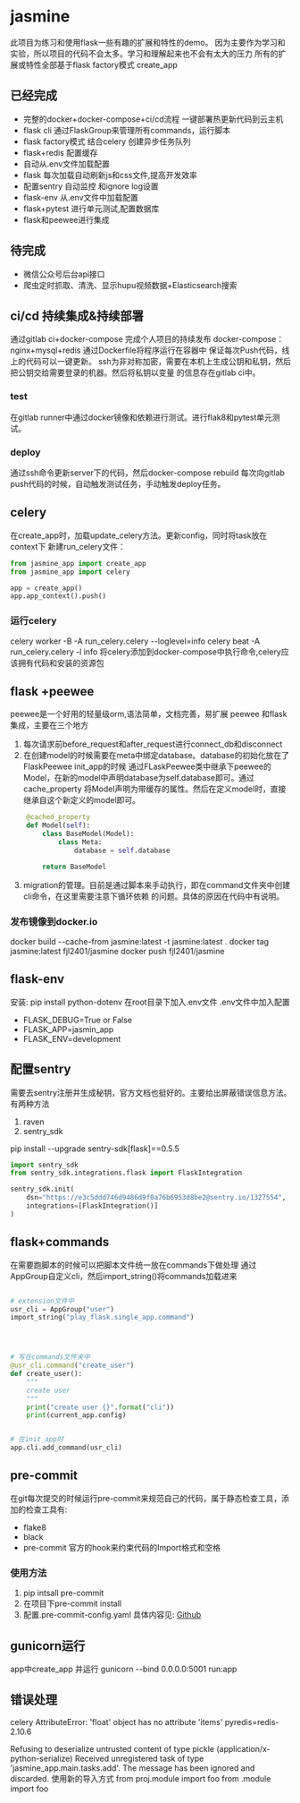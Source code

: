 # jasmine

此项目为练习和使用flask一些有趣的扩展和特性的demo。
因为主要作为学习和实验，所以项目的代码不会太多。学习和理解起来也不会有太大的压力
所有的扩展或特性全部基于flask factory模式 create_app


## 已经完成

- 完整的docker+docker-compose+ci/cd流程 一键部署热更新代码到云主机
- flask cli 通过FlaskGroup来管理所有commands，运行脚本
- flask factory模式 结合celery 创建异步任务队列
- flask+redis 配置缓存
- 自动从.env文件加载配置
- flask 每次加载自动刷新js和css文件,提高开发效率
- 配置sentry 自动监控 和ignore log设置
- flask-env 从.env文件中加载配置
- flask+pytest 进行单元测试,配置数据库
- flask和peewee进行集成

## 待完成

- 微信公众号后台api接口
- 爬虫定时抓取、清洗、显示hupu视频数据+Elasticsearch搜索

## ci/cd 持续集成&持续部署

通过gitlab ci+docker-compose 完成个人项目的持续发布
docker-compose： nginx+mysql+redis 通过Dockerfile将程序运行在容器中
保证每次Push代码，线上的代码可以一键更新。
ssh为非对称加密，需要在本机上生成公钥和私钥，然后把公钥交给需要登录的机器。然后将私钥以变量
的信息存在gitlab ci中。

### test

在gitlab runner中通过docker镜像和依赖进行测试。进行flak8和pytest单元测试。

### deploy

通过ssh命令更新server下的代码，然后docker-compose rebuild
每次向gitlab push代码的时候，自动触发测试任务，手动触发deploy任务。

## celery

在create_app时，加载update_celery方法。更新config，同时将task放在context下
新建run_celery文件：
```python
from jasmine_app import create_app
from jasmine_app import celery

app = create_app()
app.app_context().push()

```
### 运行celery

celery worker -B -A run_celery.celery --loglevel=info
celery beat -A run_celery.celery -l info
将celery添加到docker-compose中执行命令,celery应该拥有代码和安装的资源包


## flask +peewee

peewee是一个好用的轻量级orm,语法简单，文档完善，易扩展
peewee 和flask集成，主要在三个地方
1. 每次请求前before_request和after_request进行connect_db和disconnect
2. 在创建model的时候需要在meta中绑定database。database的初始化放在了FlaskPeewee init_app的时候
通过FLaskPeewee类中继承下peewee的Model，在新的model中声明database为self.database即可。通过cache_property
将Model声明为带缓存的属性。然后在定义model时，直接继承自这个新定义的model即可。

```python
    @cached_property
    def Model(self):
        class BaseModel(Model):
            class Meta:
                database = self.database

        return BaseModel
```
3. migration的管理。目前是通过脚本来手动执行，即在command文件夹中创建cli命令，在这里需要注意下循环依赖
的问题。具体的原因在代码中有说明。

### 发布镜像到docker.io

docker build --cache-from jasmine:latest -t jasmine:latest .
docker tag jasmine:latest fjl2401/jasmine
docker push fjl2401/jasmine


## flask-env

安装: pip install python-dotenv
在root目录下加入.env文件 .env文件中加入配置

- FLASK_DEBUG=True or False
- FLASK_APP=jasmin_app
- FLASK_ENV=development



## 配置sentry

需要去sentry注册并生成秘钥，官方文档也挺好的。主要给出屏蔽错误信息方法。
有两种方法
1. raven
2. sentry_sdk

pip install --upgrade sentry-sdk[flask]==0.5.5

```python
import sentry_sdk
from sentry_sdk.integrations.flask import FlaskIntegration

sentry_sdk.init(
    dsn="https://e3c5ddd746d9486d9f0a76b6953d8be2@sentry.io/1327554",
    integrations=[FlaskIntegration()]
)
```
## flask+commands

在需要跑脚本的时候可以把脚本文件统一放在commands下做处理
通过AppGroup自定义cli，然后import_string()将commands加载进来

```py

# extension文件中
usr_cli = AppGroup("user")
import_string("play_flask.single_app.command")




# 写在commands文件夹中
@usr_cli.command("create_user")
def create_user():
    """
    create user
    """
    print("create user {}".format("cli"))
    print(current_app.config)


# 在init_app时
app.cli.add_command(usr_cli)

```
## pre-commit

在git每次提交的时候运行pre-commit来规范自己的代码，属于静态检查工具，添加的检查工具有:
- flake8
- black
- pre-commit 官方的hook来约束代码的Import格式和空格

### 使用方法

1. pip intsall pre-commit
2. 在项目下pre-commit install
3. 配置.pre-commit-config.yaml 具体内容见: [Github](https://github.com/pre-commit/pre-commit-hooks/)



## gunicorn运行

app中create_app 并运行
gunicorn --bind 0.0.0.0:5001 run:app


## 错误处理

celery AttributeError: 'float' object has no attribute 'items'
pyredis=redis-2.10.6

Refusing to deserialize untrusted content of type pickle (application/x-python-serialize)
Received unregistered task of type 'jasmine_app.main.tasks.add'.
The message has been ignored and discarded.
使用新的导入方式
from proj.module import foo
from .module import foo
